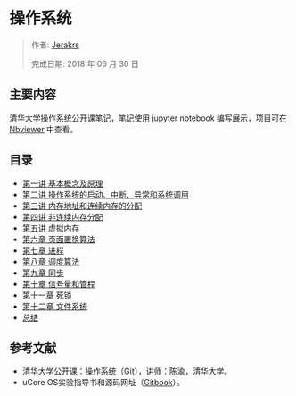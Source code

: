 # 操作系统

> 作者: [Jerakrs](http://jerakrs.com/)
> 
> 完成日期: 2018 年 06 月 30 日

## 主要内容

清华大学操作系统公开课笔记，笔记使用 jupyter notebook 编写展示，项目可在 [Nbviewer](http://nbviewer.jupyter.org/github/JeraKrs/Notes/blob/master/Operating%20System/README.ipynb) 中查看。

## 目录

* [第一讲 基本概念及原理](http://nbviewer.jupyter.org/github/JeraKrs/Notes/blob/master/Operating%20System/Chapter01.ipynb)
* [第二讲 操作系统的启动、中断、异常和系统调用](http://nbviewer.jupyter.org/github/JeraKrs/Notes/blob/master/Operating%20System/Chapter02.ipynb)
* [第三讲 内存地址和连续内存的分配](http://nbviewer.jupyter.org/github/JeraKrs/Notes/blob/master/Operating%20System/Chapter03.ipynb)
* [第四讲 非连续内存分配](http://nbviewer.jupyter.org/github/JeraKrs/Notes/blob/master/Operating%20System/Chapter04.ipynb)
* [第五讲 虚拟内存](http://nbviewer.jupyter.org/github/JeraKrs/Notes/blob/master/Operating%20System/Chapter05.ipynb)
* [第六章 页面置换算法](http://nbviewer.jupyter.org/github/JeraKrs/Notes/blob/master/Operating%20System/Chapter06.ipynb)
* [第七章 进程](http://nbviewer.jupyter.org/github/JeraKrs/Notes/blob/master/Operating%20System/Chapter07.ipynb)
* [第八章 调度算法](http://nbviewer.jupyter.org/github/JeraKrs/Notes/blob/master/Operating%20System/Chapter08.ipynb)
* [第九章 同步](http://nbviewer.jupyter.org/github/JeraKrs/Notes/blob/master/Operating%20System/Chapter09.ipynb)
* [第十章 信号量和管程](http://nbviewer.jupyter.org/github/JeraKrs/Notes/blob/master/Operating%20System/Chapter10.ipynb)
* [第十一章 死锁](http://nbviewer.jupyter.org/github/JeraKrs/Notes/blob/master/Operating%20System/Chapter11.ipynb)
* [第十二章 文件系统](http://nbviewer.jupyter.org/github/JeraKrs/Notes/blob/master/Operating%20System/Chapter12.ipynb)
* [总结](http://nbviewer.jupyter.org/github/JeraKrs/Notes/blob/master/Operating%20System/Summary.ipynb)


## 参考文献

* 清华大学公开课：操作系统（[Git](https://github.com/chyyuu/os_course_info)），讲师：陈渝，清华大学。
* uCore OS实验指导书和源码网址（[Gitbook](https://objectkuan.gitbooks.io/ucore-docs/content/)）。
